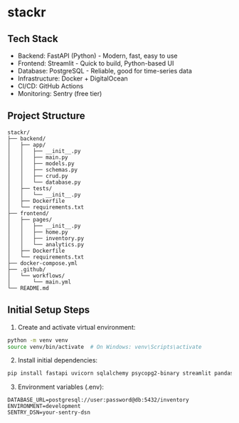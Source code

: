 # stackr

## Tech Stack
- Backend: FastAPI (Python) - Modern, fast, easy to use
- Frontend: Streamlit - Quick to build, Python-based UI
- Database: PostgreSQL - Reliable, good for time-series data
- Infrastructure: Docker + DigitalOcean
- CI/CD: GitHub Actions
- Monitoring: Sentry (free tier)

## Project Structure
```
stackr/
├── backend/
│   ├── app/
│   │   ├── __init__.py
│   │   ├── main.py
│   │   ├── models.py
│   │   ├── schemas.py
│   │   ├── crud.py
│   │   └── database.py
│   ├── tests/
│   │   └── __init__.py
│   ├── Dockerfile
│   └── requirements.txt
├── frontend/
│   ├── pages/
│   │   ├── __init__.py
│   │   ├── home.py
│   │   ├── inventory.py
│   │   └── analytics.py
│   ├── Dockerfile
│   └── requirements.txt
├── docker-compose.yml
├── .github/
│   └── workflows/
│       └── main.yml
└── README.md
```

## Initial Setup Steps

1. Create and activate virtual environment:
```bash
python -m venv venv
source venv/bin/activate  # On Windows: venv\Scripts\activate
```

2. Install initial dependencies:
```bash
pip install fastapi uvicorn sqlalchemy psycopg2-binary streamlit pandas python-dotenv pytest
```

3. Environment variables (.env):
```
DATABASE_URL=postgresql://user:password@db:5432/inventory
ENVIRONMENT=development
SENTRY_DSN=your-sentry-dsn
```